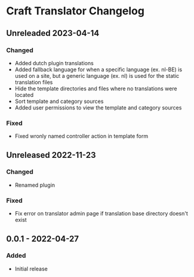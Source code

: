 # Craft Translator Changelog

## Unreleaded 2023-04-14
### Changed
- Added dutch plugin translations
- Added fallback language for when a specific language (ex. nl-BE) is used on a site, but a generic language (ex. nl) is used for the static translation files
- Hide the template directories and files where no translations were located
- Sort template and category sources
- Added user permissions to view the template and category sources
### Fixed
- Fixed wronly named controller action in template form

## Unreleased 2022-11-23
### Changed
- Renamed plugin
### Fixed
- Fix error on translator admin page if translation base directory doesn't exist 

## 0.0.1 - 2022-04-27
### Added
- Initial release
